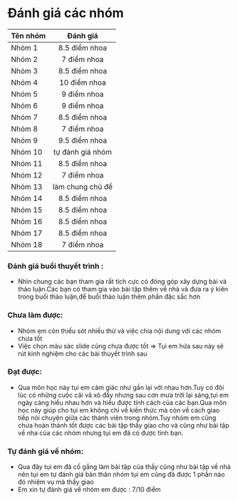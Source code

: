 # Đánh giá các nhóm

| Tên nhóm   |      Đánh giá      |
|----------|:-------------:|
| Nhóm 1 |  8.5 điểm nhoa |
| Nhóm 2 |  7 điểm nhoa |
| Nhóm 3 |  8.5 điểm nhoa |
| Nhóm 4 |  10 điểm nhoa |
| Nhóm 5 |  9 điểm nhoa  |
| Nhóm 6 |  9 điểm nhoa |
| Nhóm 7 |  8.5 điểm nhoa |
| Nhóm 8 |  7 điểm nhoa |
| Nhóm 9 |  9.5 điểm nhoa |
| Nhóm 10 |  tự đánh giá nhóm |
| Nhóm 11|  8.5 điểm nhoa |
| Nhóm 12 |  7 điểm nhoa |
| Nhóm 13 |  làm chung chủ đề |
| Nhóm 14 |  8.5 điểm nhoa |
| Nhóm 15 |  8.5 điểm nhoa |
| Nhóm 16 |  8.5 điểm nhoa |
| Nhóm 17 |  8.5 điểm nhoa |
| Nhóm 18 |  7 điểm nhoa  |

### Đánh giá buổi thuyết trình :
* Nhìn chung các bạn tham gia rất tích cực có đóng góp xây dựng bài và thảo luận.Các bạn có tham gia vào bài tập thêm về nhà và đưa ra ý kiên trong buổi thảo luận,để buổi thảo luận thêm phần đặc sắc hơn
### Chưa làm được:
* Nhóm em còn thiếu sót nhiều thừ và việc chia nội dung với các nhóm chưa tốt 
* Việc chọn màu sác slide cũng chưa được tốt
=> Tụi em hứa sau này sẽ rút kinh nghiệm cho các bài thuyết trình sau
### Đạt được:
* Qua môn học này tụi em cảm giác như gần lại với nhau hơn.Tuy có đôi lúc có những cuộc cãi vã xô đẩy nhưng sau cơn mưa trời lại sáng,tụi em ngày càng hiểu nhau hơn và hiểu được tính cách của các bạn.Qua môn học này giúp cho tụi em không chỉ về kiến thức mà còn về cách giao tiếp nói chuyện giữa các thành viên trong nhóm.Tuy nhóm em cũng chưa hoàn thành tốt được các bài tập thầy giao cho và cũng như bài tập về nha của các nhóm nhưng tụi em đã có được tình bạn.
### Tự đánh giá về nhóm:
* Qua đây tụi em đã cố gắng làm bài tập của thầy cũng như bài tập về nhà nên tụi em tự đánh giá bản thân nhóm tụi em cũng đã được 1 phần nào đó nhiệm vụ mà thầy giao
* Em xin tự đánh giá về nhóm em được : 7/10 điểm
